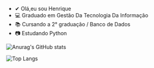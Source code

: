 - ✔ Olá,eu sou Henrique
- 💻  Graduado em Gestão Da Tecnologia Da Informação
- 📚  Cursando a 2° graduação / Banco de Dados
- 📷  Estudando Python
  


![Anurag's GitHub stats](https://github-readme-stats.vercel.app/api?username=riquevianna93&show_icons=true&theme=synthwave)

![Top Langs](https://github-readme-stats.vercel.app/api/top-langs/?username=riquevianna93&hide_progress=true)
